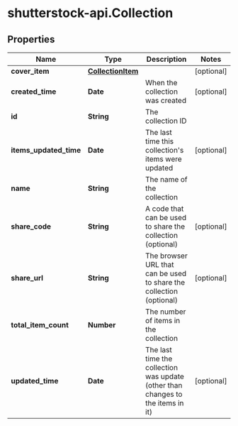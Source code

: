 # shutterstock-api.Collection

## Properties
Name | Type | Description | Notes
------------ | ------------- | ------------- | -------------
**cover_item** | [**CollectionItem**](CollectionItem.md) |  | [optional] 
**created_time** | **Date** | When the collection was created | [optional] 
**id** | **String** | The collection ID | 
**items_updated_time** | **Date** | The last time this collection&#39;s items were updated | [optional] 
**name** | **String** | The name of the collection | 
**share_code** | **String** | A code that can be used to share the collection (optional) | [optional] 
**share_url** | **String** | The browser URL that can be used to share the collection (optional) | [optional] 
**total_item_count** | **Number** | The number of items in the collection | 
**updated_time** | **Date** | The last time the collection was update (other than changes to the items in it) | [optional] 


